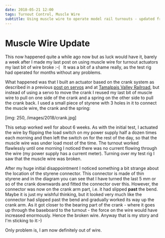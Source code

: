 ```yaml
---
date: 2018-05-21 12:00
tags: Turnout Control, Muscle Wire
subtitle: Using muscle wire to operate model rail turnouts - updated from my old blog
---
```


# Muscle Wire Update

This now happened quite a while ago now but as luck would have it, barely a week after I made my last post on using muscle wire for turnout actuators my last bit of wire broke :-( &nbsp; It was a bit of a shame really, as the test rig had operated for months without any problems.

What happened was that I built an actuator based on the crank system as described in a previous [post on servos] and at [Tamalpais Valley Railroad], but instead of using a servo to move the crank I reused my last bit of muscle wire to pull on one side of the crank and a spring on the other side to pull the crank back. I used a small piece of styrene with 3 holes in it to connect the muscle wire, the crank and the spring:

<!--more-->

[img: 250, /images/2018/crank.jpg]

This setup worked well for about 6 weeks. As with the initial test, I actuated the wire by flipping the load switch on my power supply half a dozen times each morning and then left the switch on for the rest of the day, so that the muscle wire was under load most of the time. The turnout worked flawlessly until one morning I noticed there was no current flowing through the wire (my power supply has a current meter). Turning over my test rig I saw that the muscle wire was broken.

After my huge initial disappointment I noticed something a bit strange about the location of the styrene connector. This connector is made of thin styrene and in the diagram you can see that I have turned the last 5 mm or so of the crank downwards and fitted the connector over this. However, the connector was now on the crank arm part, i.e. it had slipped **past** the bend. Maybe it is just my wishful thinking, but it looked very much like the connector had slipped past the bend and gradually worked its way up the crank arm. As it got closer to the bearing part of the crank - where it goes up through the baseboard to the turnout - the force on the wire would have increased enormously. Hence the broken wire. Anyway that is my story and I'm sticking to it:-)

Only problem is, I am now definitely out of wire.

[post on servos]: /2018/2018-04-15-rc-servos
[Tamalpais Valley Railroad]: http://www.tamvalleyrr.com/howto/servoswitchdecoder.html
